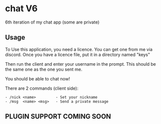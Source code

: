# chat V6

 6th iteration of my chat app (some are private)

## Usage

To Use this application, you need a licence. You can get one from me via discord.
Once you have a licence file, put it in a directory named "keys"

Then run the client and enter your username in the prompt. This should be the same one as the one you sent me.

You should be able to chat now!

There are 2 commands (client side):

```syntax
- /nick <name>         - Set your nickname
- /msg  <name> <msg>   - Send a private message
```

## PLUGIN SUPPORT COMING SOON
